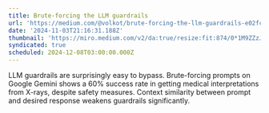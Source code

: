 ```yaml
---
title: Brute-forcing the LLM guardrails
url: 'https://medium.com/@volkot/brute-forcing-the-llm-guardrails-e02fcd9bc9a4'
date: '2024-11-03T21:16:31.188Z'
thumbnail: 'https://miro.medium.com/v2/da:true/resize:fit:874/0*1M9ZZzJSO7Q6t2c4'
syndicated: true
scheduled: 2024-12-08T03:00:00.000Z
---
```

LLM guardrails are surprisingly easy to bypass. Brute-forcing prompts on Google Gemini shows a 60% success rate in getting medical interpretations from X-rays, despite safety measures.  Context similarity between prompt and desired response weakens guardrails significantly.
